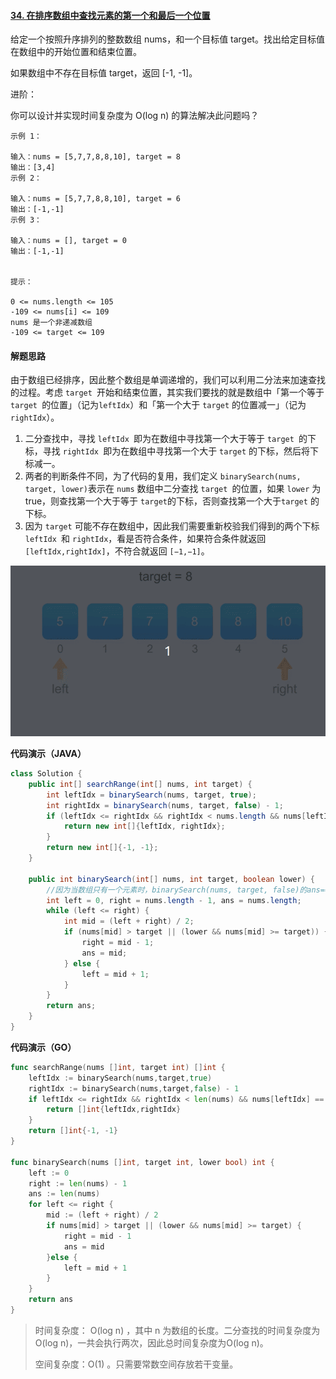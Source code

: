 #### [34. 在排序数组中查找元素的第一个和最后一个位置](https://leetcode-cn.com/problems/find-first-and-last-position-of-element-in-sorted-array/)

给定一个按照升序排列的整数数组 nums，和一个目标值 target。找出给定目标值在数组中的开始位置和结束位置。

如果数组中不存在目标值 target，返回 [-1, -1]。

进阶：

你可以设计并实现时间复杂度为 O(log n) 的算法解决此问题吗？

```
示例 1：

输入：nums = [5,7,7,8,8,10], target = 8
输出：[3,4]
示例 2：

输入：nums = [5,7,7,8,8,10], target = 6
输出：[-1,-1]
示例 3：

输入：nums = [], target = 0
输出：[-1,-1]


提示：

0 <= nums.length <= 105
-109 <= nums[i] <= 109
nums 是一个非递减数组
-109 <= target <= 109

```

#### 解题思路

由于数组已经排序，因此整个数组是单调递增的，我们可以利用二分法来加速查找的过程。考虑 `target `开始和结束位置，其实我们要找的就是数组中「第一个等于 `target `的位置」（记为`leftIdx`）和「第一个大于 `target` 的位置减一」（记为 `rightIdx`）。

1. 二分查找中，寻找 `leftIdx `即为在数组中寻找第一个大于等于 `target `的下标，寻找 `rightIdx `即为在数组中寻找第一个大于 `target` 的下标，然后将下标减一。
2. 两者的判断条件不同，为了代码的复用，我们定义 `binarySearch(nums, target, lower)`表示在 `nums` 数组中二分查找 `target `的位置，如果 `lower` 为 true，则查找第一个大于等于 `target`的下标，否则查找第一个大于`target` 的下标。
3. 因为 `target` 可能不存在数组中，因此我们需要重新校验我们得到的两个下标`leftIdx `和 `rightIdx`，看是否符合条件，如果符合条件就返回 `[leftIdx,rightIdx]`，不符合就返回 `[−1,−1]`。

![34](image/34.gif)

**代码演示（JAVA）**

```java
class Solution {
    public int[] searchRange(int[] nums, int target) {
        int leftIdx = binarySearch(nums, target, true);
        int rightIdx = binarySearch(nums, target, false) - 1;
        if (leftIdx <= rightIdx && rightIdx < nums.length && nums[leftIdx] == target && nums[rightIdx] == target) {
            return new int[]{leftIdx, rightIdx};
        } 
        return new int[]{-1, -1};
    }

    public int binarySearch(int[] nums, int target, boolean lower) {
        //因为当数组只有一个元素时，binarySearch(nums, target, false)的ans==1，但right最多==0，故初始化ans应该为nums.length
        int left = 0, right = nums.length - 1, ans = nums.length;
        while (left <= right) {
            int mid = (left + right) / 2;
            if (nums[mid] > target || (lower && nums[mid] >= target)) {
                right = mid - 1;
                ans = mid;
            } else {
                left = mid + 1;
            }
        }
        return ans;
    }
}
```

**代码演示（GO）**

```go
func searchRange(nums []int, target int) []int {
	leftIdx := binarySearch(nums,target,true)
	rightIdx := binarySearch(nums,target,false) - 1
	if leftIdx <= rightIdx && rightIdx < len(nums) && nums[leftIdx] == target && nums[rightIdx] == target {
		return []int{leftIdx,rightIdx}
	}
	return []int{-1, -1}
}

func binarySearch(nums []int, target int, lower bool) int {
	left := 0
	right := len(nums) - 1
	ans := len(nums)
	for left <= right {
		mid := (left + right) / 2
		if nums[mid] > target || (lower && nums[mid] >= target) {
			right = mid - 1
			ans = mid
		}else {
			left = mid + 1
		}
	}
	return ans
}
```

> 时间复杂度： O(log n) ，其中 n 为数组的长度。二分查找的时间复杂度为O(log n)，一共会执行两次，因此总时间复杂度为O(log n)。
>
> 空间复杂度：O(1) 。只需要常数空间存放若干变量。
>